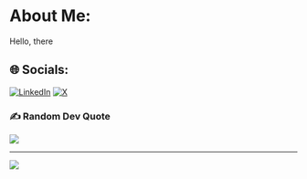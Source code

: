 # About Me:
Hello, there

## 🌐 Socials:
[![LinkedIn](https://img.shields.io/badge/LinkedIn-%230077B5.svg?logo=linkedin&logoColor=white)](https://linkedin.com/in/samudrapanji) [![X](https://img.shields.io/badge/X-black.svg?logo=X&logoColor=white)](https://x.com/Samudr_) 

### ✍️ Random Dev Quote
![](https://quotes-github-readme.vercel.app/api?type=horizontal&theme=radical)

---
[![](https://visitcount.itsvg.in/api?id=SamudraPanji&icon=0&color=0)](https://visitcount.itsvg.in)

<!-- Proudly created with GPRM ( https://gprm.itsvg.in ) -->
